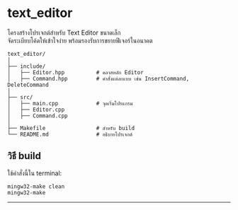 # text_editor

โครงสร้างโปรเจกต์สำหรับ Text Editor ขนาดเล็ก  
จัดระเบียบโค้ดให้เข้าใจง่าย พร้อมรองรับการขยายฟีเจอร์ในอนาคต

```
text_editor/
│
├── include/
│   ├── Editor.hpp          # คลาสหลัก Editor
│   ├── Command.hpp         # คำสั่งแต่ละแบบ เช่น InsertCommand, DeleteCommand
│
├── src/
│   ├── main.cpp            # จุดเริ่มโปรแกรม
│   ├── Editor.cpp
│   ├── Command.cpp
│
├── Makefile                # สำหรับ build
└── README.md               # อธิบายโปรเจกต์
```

## วิธี build

ใช้คำสั่งนี้ใน terminal:

```
mingw32-make clean
mingw32-make
```

---
